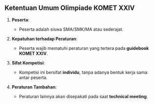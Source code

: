 ## Ketentuan Umum Olimpiade KOMET XXIV

1. **Peserta**: 
   - Peserta adalah siswa SMA/SMK/MA atau sederajat.
   
2. **Kepatuhan terhadap Peraturan**: 
   - Peserta wajib mematuhi peraturan yang tertera pada **guidebook KOMET XXIV**.

3. **Sifat Kompetisi**: 
   - Kompetisi ini bersifat **individu**, tanpa adanya bentuk kerja sama antar peserta.

4. **Peraturan Tambahan**: 
   - Peraturan lainnya akan disepakati pada saat **technical meeting**.
